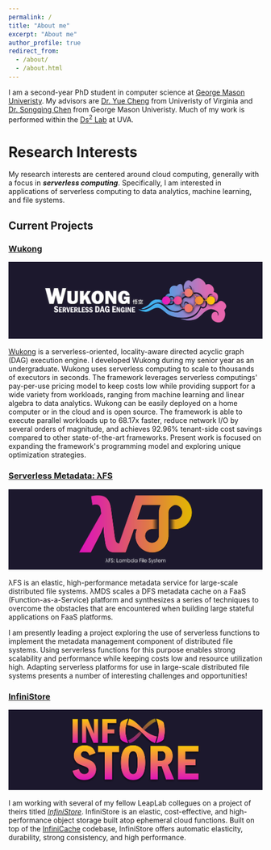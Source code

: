 ```yaml
---
permalink: /
title: "About me"
excerpt: "About me"
author_profile: true
redirect_from: 
  - /about/
  - /about.html
---
```


I am a second-year PhD student in computer science at [George Mason Univeristy](https://cs.gmu.edu/). My advisors are [Dr. Yue Cheng](https://tddg.github.io/) from Univeristy of Virginia and [Dr. Songqing Chen](https://cs.gmu.edu/~sqchen/) from George Mason Univeristy. Much of my work is performed within the [Ds<sup>2</sup> Lab](https://ds2-lab.github.io/) at UVA.

# Research Interests
My research interests are centered around cloud computing, generally with a focus in ___serverless computing___. Specifically, I am interested in applications of serverless computing to data analytics, machine learning, and file systems.

## Current Projects

### [Wukong](https://scusemua.github.io/publication/2020-Wukong-SoCC) 

![Wukong Logo](assets/images/wukong_logo.png)

[Wukong](https://ds2-lab.github.io/Wukong/) is a serverless-oriented, locality-aware directed acyclic graph (DAG) execution engine. I developed Wukong during my senior year as an undergraduate. Wukong uses serverless computing to scale to thousands of executors in seconds. The framework leverages serverless computings' pay-per-use pricing model to keep costs low while providing support for a wide variety from workloads, ranging from machine learning and linear algebra to data analytics. Wukong can be easily deployed on a home computer or in the cloud and is open source. The framework is able to execute parallel workloads up to 68.17x faster, reduce network I/O by several orders of magnitude, and achieves 92.96% tenant-side cost savings compared to other state-of-the-art frameworks. Present work is focused on expanding the framework's programming model and exploring unique optimization strategies.

### [Serverless Metadata: λFS](https://scusemua.github.io/publication/2024-LFS-ASPLOS)

![λFS: Logo](assets/images/lfs_logo.png)

λFS is an elastic, high-performance metadata service for large-scale distributed file systems. λMDS scales a DFS metadata cache on a FaaS (Function-as-a-Service) platform and synthesizes a series of techniques to overcome the obstacles that are encountered when building large stateful applications on FaaS platforms. 

I am presently leading a project exploring the use of serverless functions to implement the metadata management component of distributed file systems. Using serverless functions for this purpose enables strong scalability and performance while keeping costs low and resource utilization high. Adapting serverless platforms for use in large-scale distributed file systems presents a number of interesting challenges and opportunities!

### [InfiniStore](https://scusemua.github.io/publication/2023-InfiniStore-VLDB23)

![InfiniStore Logo](assets/images/infinistore_logo.png)

I am working with several of my fellow LeapLab collegues on a project of theirs titled [_InfiniStore_](https://github.com/ds2-lab/infinistore). InfiniStore is an elastic, cost-effective, and high-performance object storage built atop ephemeral cloud functions. Built on top of the [InfiniCache](https://ds2-lab.github.io/infinicache/) codebase, InfiniStore offers automatic elasticity, durability, strong consistency, and high performance.
